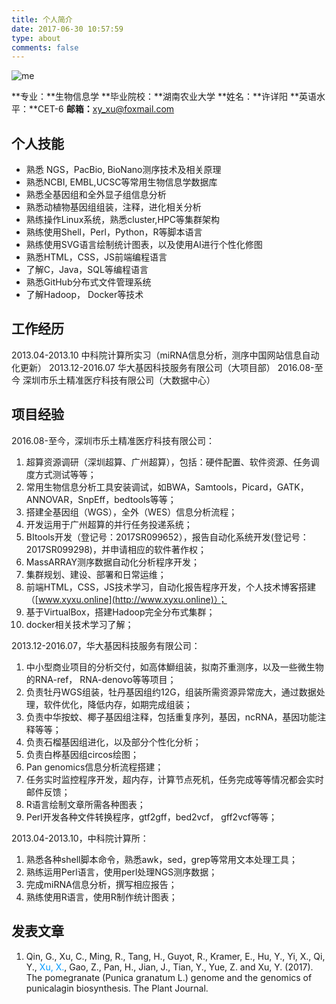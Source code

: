 ```yaml
---
title: 个人简介
date: 2017-06-30 10:57:59
type: about
comments: false
---
```


![me](http://osp5fgfht.bkt.clouddn.com/me.png-yy)

**专业：**生物信息学
**毕业院校：**湖南农业大学
**姓名：**许详阳
**英语水平：**CET-6
**邮箱：**<xy_xu@foxmail.com>

## 个人技能
- 熟悉 NGS，PacBio, BioNano测序技术及相关原理
- 熟悉NCBI, EMBL,UCSC等常用生物信息学数据库
- 熟悉全基因组和全外显子组信息分析
- 熟悉动植物基因组组装，注释，进化相关分析
- 熟练操作Linux系统，熟悉cluster,HPC等集群架构
- 熟练使用Shell，Perl，Python，R等脚本语言
- 熟练使用SVG语言绘制统计图表，以及使用AI进行个性化修图
- 熟悉HTML，CSS，JS前端编程语言
- 了解C，Java，SQL等编程语言
- 熟悉GitHub分布式文件管理系统
- 了解Hadoop， Docker等技术

## 工作经历
2013.04-2013.10      中科院计算所实习（miRNA信息分析，测序中国网站信息自动化更新）
2013.12-2016.07      华大基因科技服务有限公司（大项目部）
2016.08-至今          深圳市乐土精准医疗科技有限公司（大数据中心）

## 项目经验
2016.08-至今，深圳市乐土精准医疗科技有限公司：
1. 超算资源调研（深圳超算、广州超算），包括：硬件配置、软件资源、任务调度方式测试等等；
2. 常用生物信息分析工具安装调试，如BWA，Samtools，Picard，GATK，ANNOVAR，SnpEff，bedtools等等；
3. 搭建全基因组（WGS），全外（WES）信息分析流程；
4. 开发运用于广州超算的并行任务投递系统；
5. BItools开发（登记号：2017SR099652），报告自动化系统开发(登记号：2017SR099298)，并申请相应的软件著作权；
6. MassARRAY测序数据自动化分析程序开发；
7. 集群规划、建设、部署和日常运维；
8. 前端HTML，CSS，JS技术学习，自动化报告程序开发，个人技术博客搭建（[www.xyxu.online](http://www.xyxu.online)）；
9. 基于VirtualBox，搭建Hadoop完全分布式集群；
10. docker相关技术学习了解；

2013.12-2016.07，华大基因科技服务有限公司：
1. 中小型商业项目的分析交付，如高体鰤组装，拟南芥重测序，以及一些微生物的RNA-ref， RNA-denovo等等项目；
2. 负责牡丹WGS组装，牡丹基因组约12G，组装所需资源异常庞大，通过数据处理，软件优化，降低内存，如期完成组装；
3. 负责中华按蚊、椰子基因组注释，包括重复序列，基因，ncRNA，基因功能注释等等；
4. 负责石榴基因组进化，以及部分个性化分析；
5. 负责白桦基因组circos绘图；
6. Pan genomics信息分析流程搭建；
7. 任务实时监控程序开发，超内存，计算节点死机，任务完成等等情况都会实时邮件反馈；
8. R语言绘制文章所需各种图表；
9. Perl开发各种文件转换程序，gtf2gff，bed2vcf， gff2vcf等等；

2013.04-2013.10，中科院计算所：
1. 熟悉各种shell脚本命令，熟悉awk，sed，grep等常用文本处理工具；
2. 熟练运用Perl语言，使用perl处理NGS测序数据；
3. 完成miRNA信息分析，撰写相应报告；
4. 熟练使用R语言，使用R制作统计图表；

## 发表文章

1. Qin, G., Xu, C., Ming, R., Tang, H., Guyot, R., Kramer, E., Hu, Y., Yi, X., Qi, Y., <font color=#0099ff>Xu, X.</font>, Gao, Z., Pan, H., Jian, J., Tian, Y., Yue, Z. and Xu, Y. (2017). The pomegranate (Punica granatum L.) genome and the genomics of punicalagin biosynthesis. The Plant Journal.


